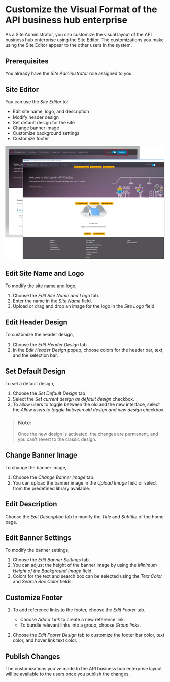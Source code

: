 <!-- loio2eacd52b914c41f6aa10909fd5bced98 -->

# Customize the Visual Format of the API business hub enterprise 

As a Site Administrator, you can customize the visual layout of the API business hub enterprise using the Site Editor. The customizations you make using the Site Editor appear to the other users in the system.



<a name="loio2eacd52b914c41f6aa10909fd5bced98__section_afh_y1q_nvb"/>

## Prerequisites

You already have the *Site Administrator* role assigned to you.



<a name="loio2eacd52b914c41f6aa10909fd5bced98__section_stq_dbq_nvb"/>

## Site Editor

You can use the *Site Editor* to:

-   Edit site name, logo, and description
-   Modify header design
-   Set default design for the site
-   Change banner image
-   Customize background settings
-   Customize footer

![](images/Site_Editor_092311c.png)



<a name="loio2eacd52b914c41f6aa10909fd5bced98__section_mvg_xjj_25b"/>

## Edit Site Name and Logo

To modify the site name and logo,

1.  Choose the *Edit Site Name and Logo* tab.
2.  Enter the name in the *Site Name* field.
3.  Upload or drag and drop an image for the logo in the *Site Logo* field.



<a name="loio2eacd52b914c41f6aa10909fd5bced98__section_l1y_hkj_25b"/>

## Edit Header Design

To customize the header design,

1.  Choose the *Edit Header Design* tab.
2.  In the *Edit Header Design* popup, choose colors for the header bar, text, and the selection bar.



<a name="loio2eacd52b914c41f6aa10909fd5bced98__section_f2y_34j_25b"/>

## Set Default Design

To set a default design,

1.  Choose the *Set Default Design* tab.
2.  Select the *Set current design as default design* checkbox.
3.  To allow users to toggle between the old and the new interface, select the *Allow users to toggle between old design and new design* checkbox.

> ### Note:  
> Once the new design is activated, the changes are permanent, and you can't revert to the classic design.



<a name="loio2eacd52b914c41f6aa10909fd5bced98__section_dnl_kkj_25b"/>

## Change Banner Image

To change the banner image,

1.  Choose the *Change Banner Image* tab.
2.  You can upload the banner image in the *Upload Image* field or select from the predefined library available.



<a name="loio2eacd52b914c41f6aa10909fd5bced98__section_s4l_lkj_25b"/>

## Edit Description

Choose the *Edit Description* tab to modify the *Title* and *Subtitle* of the home page.



<a name="loio2eacd52b914c41f6aa10909fd5bced98__section_xnm_mkj_25b"/>

## Edit Banner Settings

To modify the banner settings,

1.  Choose the *Edit Banner Settings* tab.
2.  You can adjust the height of the banner image by using the *Minimum Height of the Background Image* field.
3.  Colors for the text and search box can be selected using the *Text Color* and *Search Box Color* fields.



<a name="loio2eacd52b914c41f6aa10909fd5bced98__section_afq_kcr_25b"/>

## Customize Footer

1.  To add reference links to the footer, choose the *Edit Footer* tab.
    -   Choose *Add a Link* to create a new reference link.
    -   To bundle relevant links into a group, choose *Group links*.

2.  Choose the *Edit Footer Design* tab to customize the footer bar color, text color, and hover link text color.



<a name="loio2eacd52b914c41f6aa10909fd5bced98__section_pzn_xhx_25b"/>

## Publish Changes

The customizations you've made to the API business hub enterprise layout will be available to the users once you publish the changes.

